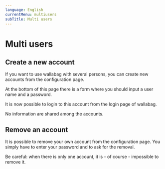 ```yaml
---
language: English
currentMenu: multiusers
subTitle: Multi users
---
```


# Multi users

## Create a new account

If you want to use wallabag with several persons, you can create new accounts from the configuration page.

At the bottom of this page there is a form where you should input a user name and a password.

It is now possible to login to this account from the login page of wallabag.

No information are shared among the accounts.

## Remove an account

It is possible to remove your own account from the configuration page. You simply have to enter your password and to ask for the removal.

Be careful: when there is only one account, it is - of course - impossible to remove it.

